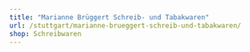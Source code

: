 ```yaml
---
title: "Marianne Brüggert Schreib- und Tabakwaren"
url: /stuttgart/marianne-brueggert-schreib-und-tabakwaren/
shop: Schreibwaren
---
```

